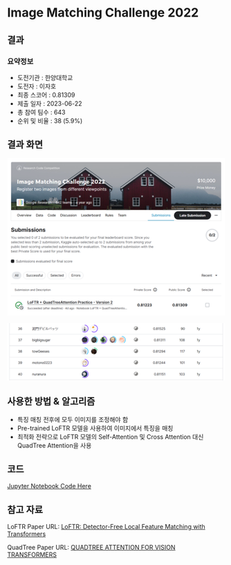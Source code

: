 # Image Matching Challenge 2022

## 결과

### 요약정보

+ 도전기관 : 한양대학교
+ 도전자 : 이자호
+ 최종 스코어 :  0.81309
+ 제출 일자 : 2023-06-22
+ 총 참여 팀수 : 643
+ 순위 및 비율 : 38 (5.9%)



## 결과 화면

![image-20230601182212403](img/Score.png)



![image-20230601190558362](img/leaderboard.png)



## 사용한 방법 & 알고리즘

+ 특징 매칭 전후에 모두 이미지를 조정해야 함
+ Pre-trained LoFTR 모델을 사용하여 이미지에서 특징을 매칭
+ 최적화 전략으로 LoFTR 모델의 Self-Attention 및 Cross Attention 대신 QuadTree Attention을 사용



## 코드

[Jupyter Notebook Code Here](./image-matching-challenge-2022.ipynb)



## 참고 자료

LoFTR Paper URL: [LoFTR: Detector-Free Local Feature Matching with Transformers](https://arxiv.org/pdf/2104.00680.pdf)

QuadTree Paper URL: [QUADTREE ATTENTION FOR VISION TRANSFORMERS](https://arxiv.org/pdf/2201.02767.pdf)

